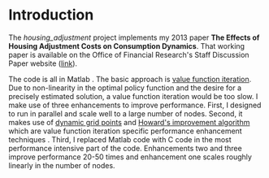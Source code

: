 
# Introduction

The *housing_adjustment* project implements my 2013 paper **The Effects of Housing Adjustment Costs on Consumption Dynamics**. That working paper is available on the Office of Financial Research's Staff Discussion Paper website ([link](https://www.financialresearch.gov/staff-discussion-papers/files/OFRsdp2015-03_Effects-of-Housing-Adjustment-Costs-on-Consumption-Dynamics.pdf)).

 The code is all in Matlab . The basic approach is [value function iteration](http://www.wouterdenhaan.com/numerical/VFIslides.pdf). Due to non-linearity in the optimal policy function and the desire for a precisely estimated solution, a value function iteration would be too slow. I make use of three enhancements to improve performance. First, I designed to run in parallel and scale well to a large number of nodes. Second, it makes use of [dynamic grid points](http://www.sciencedirect.com/science/article/pii/S0165176505003368) and [Howard's improvement algorithm](http://individual.utoronto.ca/zheli/policyfun.pdf) which are value function iteration specific performance enhancement techniques . Third, I replaced Matlab code with C code in the most performance intensive part of the code. Enhancements two and three improve performance 20-50 times and enhancement one scales roughly linearly in the number of nodes. 

